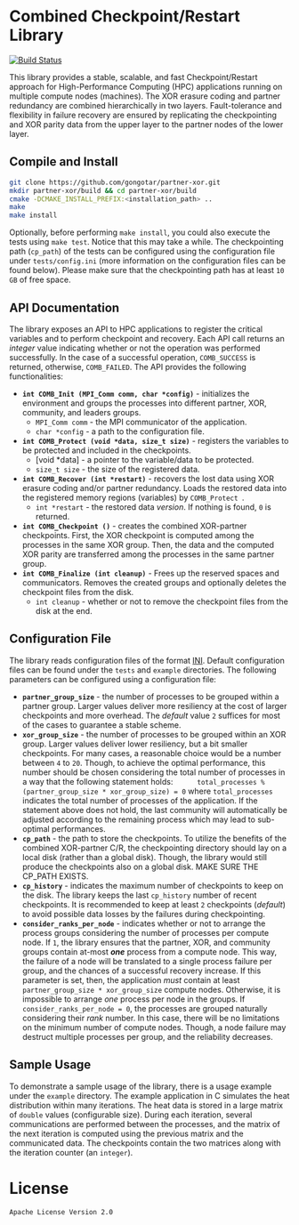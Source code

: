 # Combined Checkpoint/Restart Library

[![Build Status](https://travis-ci.org/joemccann/dillinger.svg?branch=master)](https://travis-ci.org/joemccann/dillinger)

This library provides a stable, scalable, and fast Checkpoint/Restart approach for High-Performance Computing (HPC) applications running on multiple compute nodes (machines). The XOR erasure coding and partner redundancy are combined hierarchically in two layers. Fault-tolerance and flexibility in failure recovery are ensured by replicating the checkpointing and XOR parity data from the upper layer to the partner nodes of the lower layer.

## Compile and Install
```sh
git clone https://github.com/gongotar/partner-xor.git
mkdir partner-xor/build && cd partner-xor/build 
cmake -DCMAKE_INSTALL_PREFIX:<installation_path> ..
make
make install
```
Optionally, before performing `make install`, you could also execute the tests using `make test`. Notice that this may take a while. The checkpointing path (`cp_path`) of the tests can be configured using the configuration file under `tests/config.ini` (more information on the configuration files can be found below). Please make sure that the checkpointing path has at least `10 GB` of free space.

## API Documentation

The library exposes an API to HPC applications to register the critical variables and to perform checkpoint and recovery. Each API call returns an _integer_ value indicating whether or not the operation was performed successfully. In the case of a successful operation, `COMB_SUCCESS` is returned, otherwise, `COMB_FAILED`. The API provides the following functionalities:
* **```int COMB_Init (MPI_Comm comm, char *config)```** - initializes the environment and groups the processes into different partner, XOR, community, and leaders groups.
    * ```MPI_Comm comm``` - the MPI communicator of the application.
    * ```char *config``` - a path to the configuration file.
* **```int COMB_Protect (void *data, size_t size)```** - registers the variables to be protected and included in the checkpoints.
    * [void *data] - a pointer to the variable/data to be protected.
    * ```size_t size``` - the size of the registered data.
* **```int COMB_Recover (int *restart)```** - recovers the lost data using XOR erasure coding and/or partner redundancy. Loads the restored data into the registered memory regions (variables) by ```COMB_Protect ```.
    * ```int *restart``` - the restored data _version_. If nothing is found, `0` is returned.
* **```int COMB_Checkpoint ()```** - creates the combined XOR-partner checkpoints. First, the XOR checkpoint is computed among the processes in the same XOR group. Then, the data and the computed XOR parity are transferred among the processes in the same partner group.
* **```int COMB_Finalize (int cleanup)```** - Frees up the reserved spaces and communicators. Removes the created groups and optionally deletes the checkpoint files from the disk.
    * ```int cleanup``` - whether or not to remove the checkpoint files from the disk at the end.

## Configuration File

The library reads configuration files of the format [INI](http://www.nongnu.org/chmspec/latest/INI.html). Default configuration files can be found under the `tests` and `example` directories. The following parameters can be configured using a configuration file:
* **```partner_group_size```** - the number of processes to be grouped within a partner group. Larger values deliver more resiliency at the cost of larger checkpoints and more overhead. The _default_ value `2` suffices for most of the cases to guarantee a stable scheme.
* **```xor_group_size```** - the number of processes to be grouped within an XOR group. Larger values deliver lower resiliency, but a bit smaller checkpoints. For many cases, a reasonable choice would be a number between `4` to `20`. Though, to achieve the optimal performance, this number should be chosen considering the total number of processes in a way that the following statement holds:
&nbsp;&nbsp;&nbsp;&nbsp;&nbsp;&nbsp;&nbsp;&nbsp;&nbsp;&nbsp;```total_processes % (partner_group_size * xor_group_size) = 0```
where ```total_processes``` indicates the total number of processes of the application. If the statement above does not hold, the last community will automatically be adjusted according to the remaining process which may lead to sub-optimal performances.
* **```cp_path```** - the path to store the checkpoints. To utilize the benefits of the combined XOR-partner C/R, the checkpointing directory should lay on a local disk (rather than a global disk). Though, the library would still produce the checkpoints also on a global disk. MAKE SURE THE CP_PATH EXISTS.
* **```cp_history```** - indicates the maximum number of checkpoints to keep on the disk. The library keeps the last ```cp_history``` number of recent checkpoints. It is recommended to keep at least `2` checkpoints (_default_) to avoid possible data losses by the failures during checkpointing.
* **```consider_ranks_per_node```** - indicates whether or not to arrange the process groups considering the number of processes per compute node. If `1`, the library ensures that the partner, XOR, and community groups contain at-most _**one**_ process from a compute node. This way, the failure of a node will be translated to a single process failure per group, and the chances of a successful recovery increase. If this parameter is set, then, the application _must_ contain at least `partner_group_size * xor_group_size` compute nodes. Otherwise, it is impossible to arrange _one_ process per node in the groups. If `consider_ranks_per_node = 0`, the processes are grouped naturally considering their _rank_ number. In this case, there will be no limitations on the minimum number of compute nodes. Though, a node failure may destruct multiple processes per group, and the reliability decreases.

## Sample Usage

To demonstrate a sample usage of the library, there is a usage example under the `example` directory. The example application in C simulates the heat distribution within many iterations. The heat data is stored in a large matrix of `double` values (configurable size). During each iteration, several communications are performed between the processes, and the matrix of the next iteration is computed using the previous matrix and the communicated data. The checkpoints contain the two matrices along with the iteration counter (an `integer`).

# License
    Apache License Version 2.0
